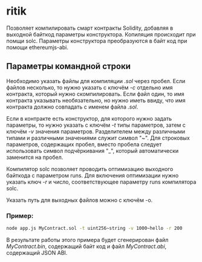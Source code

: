 # ritik
Позволяет компилировать смарт контракты Solidity, добавляя в выходной байткод параметры конструктора.
Копиляция происходит при помщи solc.
Параметры конструктора преобразуются в байт код при помощи ethereumjs-abi.

## Параметры командной строки
Необходимо указать файлы для компиляции _.sol_ через пробел.
Если файлов несколько, то нужно указать с ключём _-c_ отдельно имя контракта, который нужно скомпилировать.
Если файл один, то имя контракта указывать необязательно, но нужно иметь ввиду, что имя контракта должно совпадать с именем файла _.sol_.

Если в контракте есть конструктор, для которого нужно задать параметры, то нужно указать с ключём _-t_ типы параметров, затем с ключём _-v_ значения параметров. Разделителем между различными типами и различными значениями служит символ "~". Для строковых параметров, содержащих пробел, вместо пробела следует использовать символ подчёркивания "_", который автоматически заменится на пробел.

Компилятор solc позволяет проводить оптимизацию выходного байткода с параметром runs. Для включения оптимизации нужно указать ключ _-r_ и число, соответствующее параметру runs компилятора solc.

Указать путь для выходных файлов можно с ключём -o.

### Пример:
```bash
node app.js MyContract.sol -t uint256~string -v 1000~hello -r 200
```
В результате работы этого примера будет сгенерирован файл _MyContract.bin_, содержащий байт код и файл _MyContract.abi_, содержащий JSON ABI.